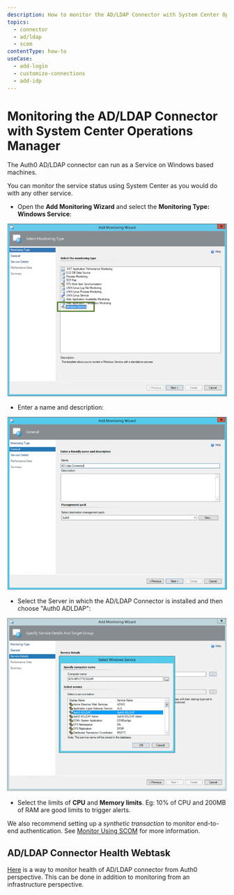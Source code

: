 ```yaml
---
description: How to monitor the AD/LDAP Connector with System Center Operations Manager.
topics:
  - connector
  - ad/ldap
  - scom
contentType: how-to
useCase:
  - add-login
  - customize-connections
  - add-idp
---
```


# Monitoring the AD/LDAP Connector with System Center Operations Manager

The Auth0 AD/LDAP connector can run as a Service on Windows based machines.

You can monitor the service status using System Center as you would do with any other service.

* Open the __Add Monitoring Wizard__ and select the __Monitoring Type: Windows Service__:

![ss-2014-12-11T22-48-51.png](/media/articles/connector/scom-monitoring/ss-2014-12-11T22-48-51.png)

* Enter a name and description:

![ss-2014-12-11T22-49-57.png](/media/articles/connector/scom-monitoring/ss-2014-12-11T22-49-57.png)

* Select the Server in which the AD/LDAP Connector is installed and then choose "Auth0 ADLDAP":

![ss-2014-12-11T22-50-37.png](/media/articles/connector/scom-monitoring/ss-2014-12-11T22-50-37.png)

* Select the limits of **CPU** and **Memory limits**. Eg: 10% of CPU and 200MB of RAM are good limits to trigger alerts.

We also recommend setting up a _synthetic transaction_ to monitor end-to-end authentication. See [Monitor Using SCOM](/monitoring/guides/monitor-using-scom) for more information.

## AD/LDAP Connector Health Webtask
[Here](https://github.com/sandrinodimattia/auth0-ldap-connector-health-webtask) is a way to monitor health of AD/LDAP connector from Auth0 perspective.  This can be done in addition to monitoring from an infrastructure perspective.
